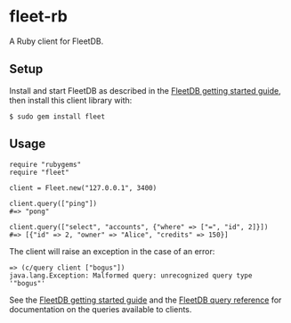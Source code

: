 # fleet-rb

A Ruby client for FleetDB.

## Setup

Install and start FleetDB as described in the [FleetDB getting started guide](http://fleetdb.org/docs/getting_started.html), then install this client library with:

    $ sudo gem install fleet

## Usage
    
    require "rubygems"
    require "fleet"
    
    client = Fleet.new("127.0.0.1", 3400)
    
    client.query(["ping"])
    #=> "pong"
    
    client.query(["select", "accounts", {"where" => ["=", "id", 2]}])
    #=> [{"id" => 2, "owner" => "Alice", "credits" => 150}]

The client will raise an exception in the case of an error:

    => (c/query client ["bogus"])
    java.lang.Exception: Malformed query: unrecognized query type '"bogus"'

See the [FleetDB getting started guide](http://fleetdb.org/docs/getting_started.html) and the [FleetDB query reference](http://fleetdb.org/docs/queries.html) for documentation on the queries available to clients.